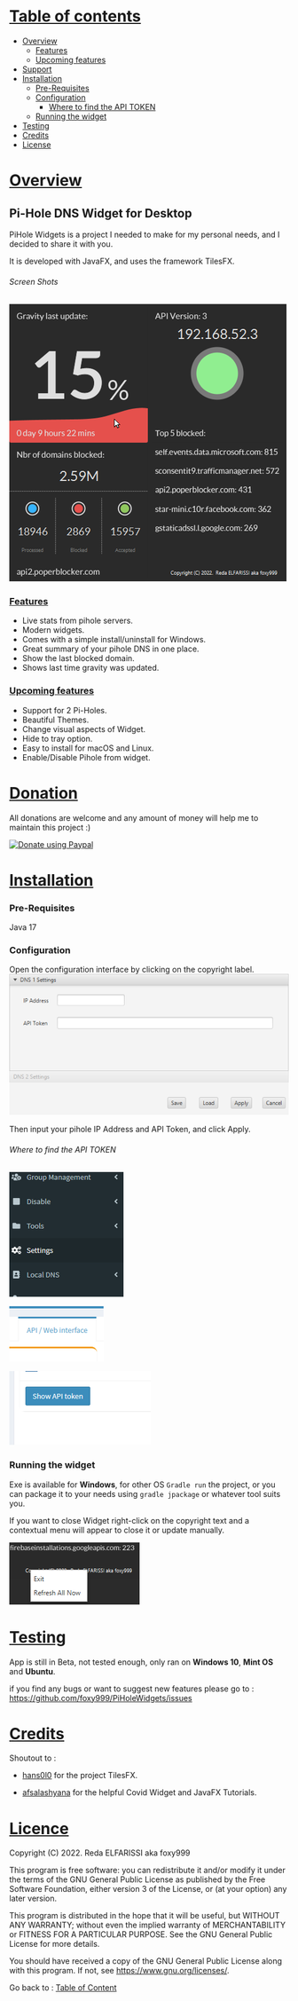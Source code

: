 

# <ins>Table of contents</ins>
- [Overview](#overview)
  * [Features](#features)
  * [Upcoming features](#upcoming-features)
- [Support ](#donation)
- [Installation](#installation)
    * [Pre-Requisites](#pre-requisites)
    * [Configuration](#configuration)
      * [Where to find the API TOKEN](#where-to-find-the-api-token)
    * [Running the widget](#running-the-widget)
- [Testing ](#testing) 
- [Credits ](#credits)
- [License ](#licence)


# <ins>Overview</ins>
## Pi-Hole DNS Widget for Desktop
PiHole Widgets is a project I needed to make for my personal needs, and I decided to share it with you.

It is developed with JavaFX, and uses the framework TilesFX.

###### Screen Shots

![img_1.png](img_1.png)

### <ins>Features</ins>

- Live stats from pihole servers.
- Modern widgets.
- Comes with a simple install/uninstall for Windows.
- Great summary of your pihole DNS in one place.
- Show the last blocked domain.
- Shows last time gravity was updated.

### <ins>Upcoming features</ins>

- Support for 2 Pi-Holes.
- Beautiful Themes.
- Change visual aspects of Widget.
- Hide to tray option.
- Easy to install for macOS and Linux.
- Enable/Disable Pihole from widget.


# <ins>Donation</ins>
All donations are welcome and any amount of money will help me to maintain this project :)
<p align="left">  
  <a href="https://paypal.me/foxinflames"><img alt="Donate using Paypal" src="https://www.paypalobjects.com/en_US/i/btn/btn_donateCC_LG.gif"></a>
</p>


# <ins>Installation</ins>

### Pre-Requisites

Java 17

### Configuration

Open the configuration interface by clicking on the copyright label.
![img_6.png](img_6.png)

Then input your pihole IP Address and API Token, and click Apply.

###### Where to find the API TOKEN

![img.png](img.png)

![img_3.png](img_3.png)

![img_4.png](img_4.png)

### Running the widget

Exe is available for **Windows**, for other OS `Gradle run` the project, or you can package it to your needs using `gradle jpackage` or whatever tool suits you.

If you want to close Widget right-click on the copyright text and a contextual menu will appear to close it or update manually.

![img_2.png](img_2.png)

# <ins>Testing</ins>

App is still in Beta, not tested enough, only ran on **Windows 10**, **Mint OS** and **Ubuntu**.

if you find any bugs or want to suggest new features please go to : https://github.com/foxy999/PiHoleWidgets/issues


# <ins>Credits</ins>
<div>
Shoutout to :

- <a href="https://github.com/HanSolo/tilesfx" title="hans0l0">hans0l0</a> for the project TilesFX.
 
- <a href="https://github.com/afsalashyana" title="afsalashyana">afsalashyana</a> for the helpful Covid Widget and JavaFX Tutorials.

</div>

# <ins>Licence</ins>
Copyright (C) 2022.  Reda ELFARISSI aka foxy999


This program is free software: you can redistribute it and/or modify
it under the terms of the GNU General Public License as published by
the Free Software Foundation, either version 3 of the License, or
(at your option) any later version.

This program is distributed in the hope that it will be useful,
but WITHOUT ANY WARRANTY; without even the implied warranty of
MERCHANTABILITY or FITNESS FOR A PARTICULAR PURPOSE.  See the
GNU General Public License for more details.

You should have received a copy of the GNU General Public License
along with this program.  If not, see <https://www.gnu.org/licenses/>.         

Go back to : [Table of Content](#table-of-contents)